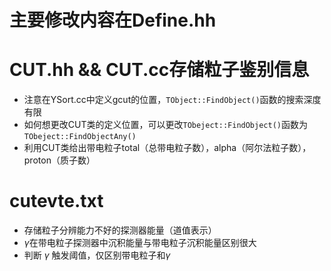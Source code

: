 # 主要修改内容在Define.hh
# CUT.hh && CUT.cc存储粒子鉴别信息
- 注意在YSort.cc中定义gcut的位置，`TObject::FindObject()`函数的搜索深度有限
- 如何想更改CUT类的定义位置，可以更改`TObeject::FindObject()`函数为`TObeject::FindObjectAny()`
- 利用CUT类给出带电粒子total（总带电粒子数），alpha（阿尔法粒子数），proton（质子数）
# cutevte.txt
- 存储粒子分辨能力不好的探测器能量（道值表示）
- $\gamma$在带电粒子探测器中沉积能量与带电粒子沉积能量区别很大
- 判断 $\gamma$ 触发阈值，仅区别带电粒子和$\gamma$
